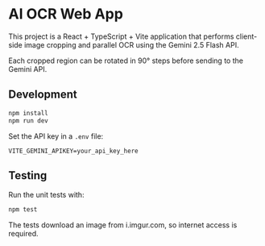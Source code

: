 # AI OCR Web App

This project is a React + TypeScript + Vite application that performs client-side image cropping and parallel OCR using the Gemini 2.5 Flash API.

Each cropped region can be rotated in 90° steps before sending to the Gemini API.

## Development

```bash
npm install
npm run dev
```

Set the API key in a `.env` file:

```
VITE_GEMINI_APIKEY=your_api_key_here
```

## Testing

Run the unit tests with:

```bash
npm test
```
The tests download an image from i.imgur.com, so internet access is required.

